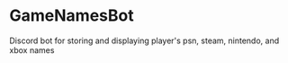 # GameNamesBot
Discord bot for storing and displaying player's psn, steam, nintendo, and xbox names
